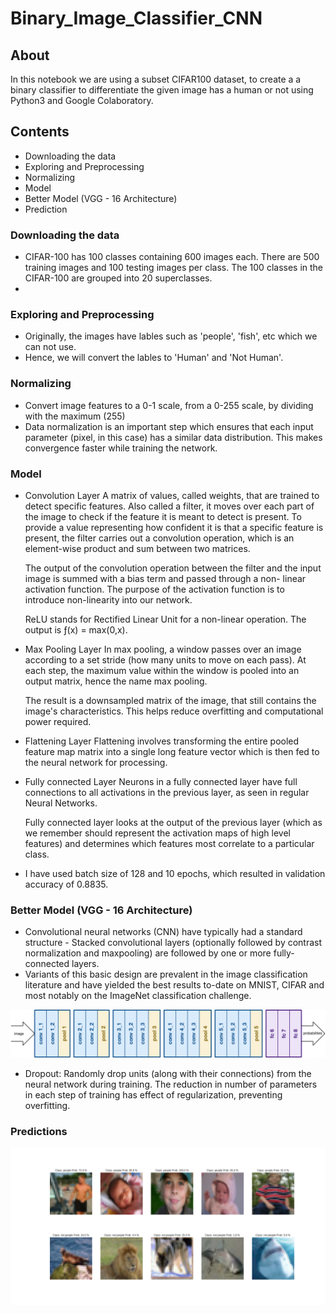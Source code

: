 # Binary_Image_Classifier_CNN

## About
In this notebook we are using a subset CIFAR100 dataset, to create a a binary classifier to differentiate the given image has a human or not using Python3 and Google Colaboratory.

## Contents
- Downloading the data
- Exploring and Preprocessing
- Normalizing
- Model
- Better Model (VGG - 16 Architecture)
- Prediction

### Downloading the data
- CIFAR-100 has 100 classes containing 600 images each. There are 500 training images and 100 testing images per class. The 100 classes   in the CIFAR-100 are grouped into 20 superclasses.
- 


### Exploring and Preprocessing
- Originally, the images have lables such as 'people', 'fish', etc which we can not use.
- Hence, we will convert the lables to 'Human' and 'Not Human'.

### Normalizing
- Convert image features to a 0-1 scale, from a 0-255 scale, by dividing with the maximum (255)
- Data normalization is an important step which ensures that each input parameter (pixel, in this case) has a similar data distribution.     This makes convergence faster while training the network.

### Model
- Convolution Layer
  A matrix of values, called weights, that are trained to detect specific features. Also called a filter, it moves over each part of the   image to check if the feature it is meant to detect is present. To provide a value representing how confident it is that a specific     feature is present, the filter carries out a convolution operation, which is an element-wise product and sum between two matrices.
  
  The output of the convolution operation between the filter and the input image is summed with a bias term and passed through a non-     linear activation function. The purpose of the activation function is to introduce non-linearity into our network.
  
  ReLU stands for Rectified Linear Unit for a non-linear operation. The output is ƒ(x) = max(0,x).

- Max Pooling Layer
  In max pooling, a window passes over an image according to a set stride (how many units to move on each pass). At each step, the         maximum value within the window is pooled into an output matrix, hence the name max pooling.
  
  The result is a downsampled matrix of the image, that still contains the image's characteristics. This helps reduce overfitting and     computational power required. 
  
- Flattening Layer
  Flattening involves transforming the entire pooled feature map matrix into a single long feature vector which is then fed to the         neural network for processing.
  
- Fully connected Layer
  Neurons in a fully connected layer have full connections to all activations in the previous layer, as seen in regular Neural Networks.
  
  Fully connected layer looks at the output of the previous layer (which as we remember should represent the activation maps of high       level features) and determines which features most correlate to a particular class.
  
- I have used batch size of 128 and 10 epochs, which resulted in validation accuracy of 0.8835.  

### Better Model (VGG - 16 Architecture)
- Convolutional neural networks (CNN) have typically had a standard structure - Stacked convolutional layers (optionally followed by       contrast normalization and maxpooling) are followed by one or more fully-connected layers.
- Variants of this basic design are prevalent in the image classification literature and have yielded the best results to-date on MNIST,   CIFAR and most notably on the ImageNet classification challenge.

![alt text](https://github.com/pranavrajwade/Binary_Image_Classifier_CNN/blob/master/VGG%20-%2016%20Architecture.png)


- Dropout: Randomly drop units (along with their connections) from the neural network during training. The reduction in number of         parameters in each step of training has effect of regularization, preventing overfitting.


### Predictions
![alt text](https://github.com/pranavrajwade/Binary_Image_Classifier_CNN/blob/master/predictions.png)

